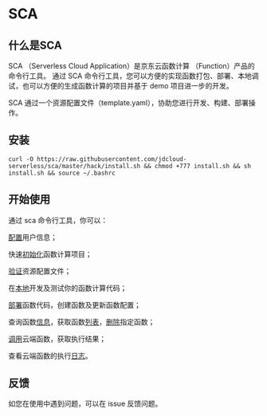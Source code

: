 # SCA

## 什么是SCA

SCA （Serverless Cloud Application）是京东云函数计算 （Function）产品的命令行工具。
通过 SCA 命令行工具，您可以方便的实现函数打包、部署、本地调试，也可以方便的生成函数计算的项目并基于 demo 项目进一步的开发。

SCA 通过一个资源配置文件（template.yaml），协助您进行开发、构建、部署操作。

## 安装

`curl -O https://raw.githubusercontent.com/jdcloud-serverless/sca/master/hack/install.sh && chmod +777 install.sh && sh install.sh && source ~/.bashrc`


## 开始使用

通过 sca 命令行工具，你可以：

[配置](https://github.com/jdcloud-serverless/sca/tree/master/doc/usage/config.md)用户信息；

快速[初始化](https://github.com/jdcloud-serverless/sca/tree/master/doc/usage/init.md)函数计算项目；

[验证](https://github.com/jdcloud-serverless/sca/tree/master/doc/usage/validate.md)资源配置文件；

在[本地](https://github.com/jdcloud-serverless/sca/tree/master/doc/usage/local.md)开发及测试你的函数计算代码；

[部署](https://github.com/jdcloud-serverless/sca/tree/master/doc/usage/deploy.md)函数代码，创建函数及更新函数配置；

查询函数[信息](https://github.com/jdcloud-serverless/sca/tree/master/doc/usage/function_info.md)，获取函数[列表](https://github.com/jdcloud-serverless/sca/tree/master/doc/usage/function_list.md)，[删除](https://github.com/jdcloud-serverless/sca/tree/master/doc/usage/function_delete.md)指定函数；

[调用](https://github.com/jdcloud-serverless/sca/tree/master/doc/usage/invoke.md)云端函数，获取执行结果；

查看云端函数的执行[日志](https://github.com/jdcloud-serverless/sca/tree/master/doc/usage/logs.md)。


## 反馈

如您在使用中遇到问题，可以在 issue 反馈问题。